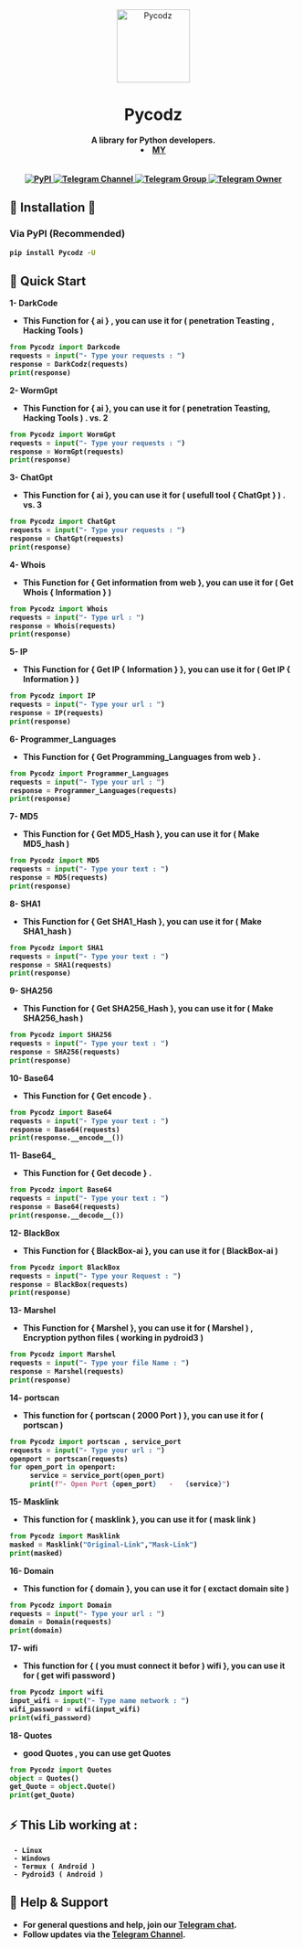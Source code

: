 <div align="center"> <img src="https://www2.0zz0.com/2024/12/04/20/801153888.png" alt="Pycodz" width="128"> <h1>Pycodz</h1> <b>A library for Python developers.</b> <b> <a href="https://z44o.github.io"> <br> <li> MY </li> </br> </a> </div>

<br>

<div align="center"> <a href="https://pypi.org/project/Pycodz/"> <img src="https://img.shields.io/pypi/v/tgram.svg?logo=python&logoColor=%23959DA5&label=pypi&labelColor=%23282f37" alt="PyPI"> </a> <a href="https://t.me/PyQZe"> <img src="https://img.shields.io/badge/Telegram-Channel-blue.svg?logo=telegram" alt="Telegram Channel"> </a> <a href="https://t.me/PyChTz"> <img src="https://img.shields.io/badge/Telegram-Group-blue.svg?logo=telegram" alt="Telegram Group"> </a> <a href="https://t.me/DevZ44d"> <img src="https://img.shields.io/badge/Telegram-Owner-red.svg?logo=telegram" alt="Telegram Owner"> </a> </div>


## 🔧 Installation 🚀

### Via PyPI (Recommended)
```bash
pip install Pycodz -U
```
## 🚀 Quick Start

1- __DarkCode__

- This Function for { ai } , you can use it for ( penetration Teasting , Hacking Tools )
```python
from Pycodz import Darkcode
requests = input("- Type your requests : ")
response = DarkCodz(requests)
print(response)
```

2- __WormGpt__

- This Function for { ai }, you can use it for ( penetration Teasting, Hacking Tools ) . vs. 2
```python
from Pycodz import WormGpt
requests = input("- Type your requests : ")
response = WormGpt(requests)
print(response)
```

3- __ChatGpt__

- This Function for { ai }, you can use it for ( usefull tool { ChatGpt } ) . vs. 3
```python
from Pycodz import ChatGpt
requests = input("- Type your requests : ")
response = ChatGpt(requests)
print(response)
```
4- __Whois__

- This Function for { Get information from web }, you can use it for ( Get Whois { Information } )
```python
from Pycodz import Whois
requests = input("- Type url : ")
response = Whois(requests)
print(response)
```

5- __IP__

- This Function for { Get IP { Information } }, you can use it for ( Get IP { Information } )
```python
from Pycodz import IP
requests = input("- Type your url : ")
response = IP(requests)
print(response)
```

6- __Programmer_Languages__

- This Function for { Get Programming_Languages from web } .
```python
from Pycodz import Programmer_Languages
requests = input("- Type your url : ")
response = Programmer_Languages(requests)
print(response)
```

7- __MD5__

- This Function for { Get MD5_Hash }, you can use it for ( Make MD5_hash )
```python
from Pycodz import MD5
requests = input("- Type your text : ")
response = MD5(requests)
print(response)
```

8- __SHA1__

- This Function for { Get SHA1_Hash }, you can use it for ( Make SHA1_hash )
```python
from Pycodz import SHA1
requests = input("- Type your text : ")
response = SHA1(requests)
print(response)
```
9- __SHA256__

- This Function for { Get SHA256_Hash }, you can use it for ( Make SHA256_hash )
 ```python
from Pycodz import SHA256
requests = input("- Type your text : ")
response = SHA256(requests)
print(response)
```

10- __Base64__

- This Function for { Get encode } .
```python
from Pycodz import Base64
requests = input("- Type your text : ")
response = Base64(requests)
print(response.__encode__())
```

11- __Base64___

- This Function for { Get decode } .
```python
from Pycodz import Base64
requests = input("- Type your text : ")
response = Base64(requests)
print(response.__decode__())
```

12- __BlackBox__

- This Function for { BlackBox-ai }, you can use it for ( BlackBox-ai )
```python
from Pycodz import BlackBox
requests = input("- Type your Request : ")
response = BlackBox(requests)
print(response)
```

13- __Marshel__

- This Function for { Marshel }, you can use it for ( Marshel ) , Encryption python files ( working in pydroid3 )
 ```python
from Pycodz import Marshel
requests = input("- Type your file Name : ")
response = Marshel(requests)
print(response)
```

14- __portscan__

- This function for { portscan ( 2000 Port ) }, you can use it for ( portscan )
```python
from Pycodz import portscan , service_port
requests = input("- Type your url : ")
openport = portscan(requests)
for open_port in openport:
     service = service_port(open_port)
     print(f"- Open Port {open_port}   -   {service}")
```

15- __Masklink__

- This function for { masklink }, you can use it for ( mask link )
```python
from Pycodz import Masklink
masked = Masklink("Original-Link","Mask-Link")
print(masked)
```


16- __Domain__

- This function for { domain }, you can use it for ( exctact domain site )

```python
from Pycodz import Domain
requests = input("- Type your url : ")
domain = Domain(requests)
print(domain)
```

17- __wifi__

- This function for { ( you must connect it befor ) wifi }, you can use it for ( get wifi password )

```python
from Pycodz import wifi
input_wifi = input("- Type name network : ")
wifi_password = wifi(input_wifi)
print(wifi_password)
```
18- __Quotes__
- good Quotes , you can use get Quotes
```python
from Pycodz import Quotes
object = Quotes()
get_Quote = object.Quote()
print(get_Quote)
```

## ⚡️ This Lib working at :
     - Linux 
     - Windows
     - Termux ( Android )
     - Pydroid3 ( Android )

## 💬 Help & Support
- For general questions and help, join our **[Telegram chat](https://t.me/PyChTz)**.
- Follow updates via the **[Telegram Channel](https://t.me/PyQZe)**.